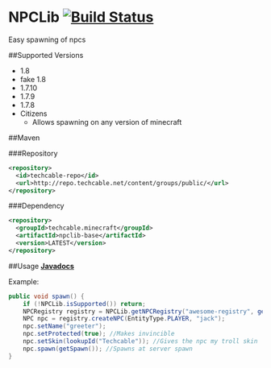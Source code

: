 NPCLib [![Build Status](http://ci.techcable.net/buildStatus/icon?job=NPCLib)](http://ci.techcable.net/job/NPCLib/)
======
Easy spawning of npcs

##Supported Versions
- 1.8
- fake 1.8
- 1.7.10
- 1.7.9
- 1.7.8
- Citizens
  - Allows spawning on any version of minecraft

##Maven

###Repository
````xml
<repository>
  <id>techcable-repo</id>
  <url>http://repo.techcable.net/content/groups/public/</url>
</repository>
````
###Dependency
````xml
<repository>
  <groupId>techcable.minecraft</groupId>
  <artifactId>npclib-base</artifactId>
  <version>LATEST</version>
</repository>
````

##Usage
[**Javadocs**](http://ci.techcable.net/job/NPCLib/javadoc/)

Example:
````java
public void spawn() {
    if (!NPCLib.isSupported()) return;
    NPCRegistry registry = NPCLib.getNPCRegistry("awesome-registry", getPlugin());
    NPC npc = registry.createNPC(EntityType.PLAYER, "jack");
    npc.setName("greeter");
    npc.setProtected(true); //Makes invincible
    npc.setSkin(lookupId("Techcable")); //Gives the npc my troll skin
    npc.spawn(getSpawn()); //Spawns at server spawn
}
````
